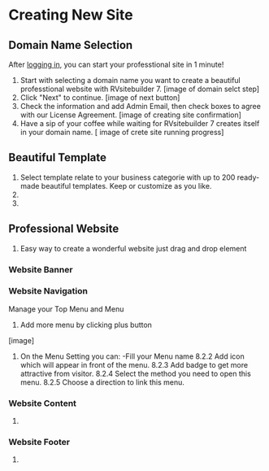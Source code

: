 # Creating New Site

## Domain Name Selection
After [logging in](https://github.com/rvsitebuilder/user-docs/blob/7.1/en/overview.md#login-system_), you can start your professtional site in 1 minute!
1. Start with selecting a domain name you want to create a beautiful professtional website with RVsitebuilder 7.
[image of domain selct step]
1. Click "Next" to continue.
[image of next button]
1. Check the information and add Admin Email, then check boxes to agree with our License Agreement.
[image of creating site confirmation]
1. Have a sip of your coffee while waiting for RVsitebuilder 7 creates itself in your domain name.
[ image of crete site running progress]

## Beautiful Template
1. Select template relate to your business categorie with up to 200 ready-made beautiful templates. Keep or customize as you like.
1.
1.


## Professional Website
1. Easy way to create a wonderful website just drag and drop element 

### Website Banner


### Website Navigation
Manage your Top Menu and Menu

1. Add more menu by clicking plus button

  [image]
  
1. On the Menu Setting you can:
-Fill your Menu name
    8.2.2 Add icon which will appear in front of the menu.
    8.2.3 Add badge to get more attractive from visitor.
    8.2.4 Select the method you need to open this menu.
    8.2.5 Choose a direction to link this menu.

### Website Content
1.
### Website Footer
1.


